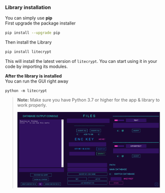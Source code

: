 ### Library installation
You can simply use **pip**
<br>First upgrade the package installer

```bash
pip install --upgrade pip
```

Then install the Library

```bash
pip install litecrypt
```

This will install the latest version of `litecrypt`.
You can start using it in your code by importing its modules.

**After the library is installed**
<br> You can run the GUI right away

```shell
python -m litecrypt
```

> **Note:** Make sure you have Python 3.7 or higher for the app & library to work properly.
>
> ![alt text](assets/GUI.png)
